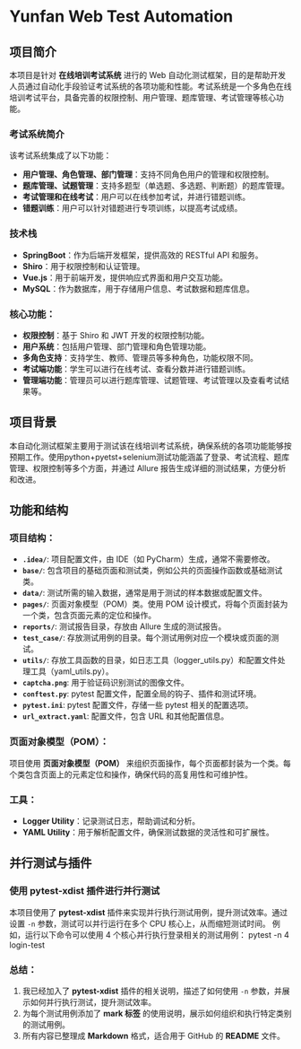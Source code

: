 # Yunfan Web Test Automation

## 项目简介

本项目是针对 **在线培训考试系统** 进行的 Web 自动化测试框架，目的是帮助开发人员通过自动化手段验证考试系统的各项功能和性能。考试系统是一个多角色在线培训考试平台，具备完善的权限控制、用户管理、题库管理、考试管理等核心功能。

### 考试系统简介

该考试系统集成了以下功能：
- **用户管理、角色管理、部门管理**：支持不同角色用户的管理和权限控制。
- **题库管理、试题管理**：支持多题型（单选题、多选题、判断题）的题库管理。
- **考试管理和在线考试**：用户可以在线参加考试，并进行错题训练。
- **错题训练**：用户可以针对错题进行专项训练，以提高考试成绩。

### 技术栈
- **SpringBoot**：作为后端开发框架，提供高效的 RESTful API 和服务。
- **Shiro**：用于权限控制和认证管理。
- **Vue.js**：用于前端开发，提供响应式界面和用户交互功能。
- **MySQL**：作为数据库，用于存储用户信息、考试数据和题库信息。

### 核心功能：
- **权限控制**：基于 Shiro 和 JWT 开发的权限控制功能。
- **用户系统**：包括用户管理、部门管理和角色管理功能。
- **多角色支持**：支持学生、教师、管理员等多种角色，功能权限不同。
- **考试端功能**：学生可以进行在线考试、查看分数并进行错题训练。
- **管理端功能**：管理员可以进行题库管理、试题管理、考试管理以及查看考试结果等。

## 项目背景

本自动化测试框架主要用于测试该在线培训考试系统，确保系统的各项功能能够按预期工作。使用python+pyetst+selenium测试功能涵盖了登录、考试流程、题库管理、权限控制等多个方面，并通过 Allure 报告生成详细的测试结果，方便分析和改进。

## 功能和结构

### 项目结构：
- **`.idea/`**: 项目配置文件，由 IDE（如 PyCharm）生成，通常不需要修改。
- **`base/`**: 包含项目的基础页面和测试类，例如公共的页面操作函数或基础测试类。
- **`data/`**: 测试所需的输入数据，通常是用于测试的样本数据或配置文件。
- **`pages/`**: 页面对象模型（POM）类。使用 POM 设计模式，将每个页面封装为一个类，包含页面元素的定位和操作。
- **`reports/`**: 测试报告目录，存放由 Allure 生成的测试报告。
- **`test_case/`**: 存放测试用例的目录。每个测试用例对应一个模块或页面的测试。
- **`utils/`**: 存放工具函数的目录，如日志工具（logger_utils.py）和配置文件处理工具（yaml_utils.py）。
- **`captcha.png`**: 用于验证码识别测试的图像文件。
- **`conftest.py`**: pytest 配置文件，配置全局的钩子、插件和测试环境。
- **`pytest.ini`**: pytest 配置文件，存储一些 pytest 相关的配置选项。
- **`url_extract.yaml`**: 配置文件，包含 URL 和其他配置信息。

### 页面对象模型（POM）：
项目使用 **页面对象模型（POM）** 来组织页面操作，每个页面都封装为一个类。每个类包含页面上的元素定位和操作，确保代码的高复用性和可维护性。

### 工具：
- **Logger Utility**：记录测试日志，帮助调试和分析。
- **YAML Utility**：用于解析配置文件，确保测试数据的灵活性和可扩展性。

## 并行测试与插件
### 使用 pytest-xdist 插件进行并行测试
本项目使用了 **pytest-xdist** 插件来实现并行执行测试用例，提升测试效率。通过设置 `-n` 参数，测试可以并行运行在多个 CPU 核心上，从而缩短测试时间。
例如，运行以下命令可以使用 4 个核心并行执行登录相关的测试用例： pytest -n 4 login-test

### 总结：
1. 我已经加入了 **pytest-xdist** 插件的相关说明，描述了如何使用 `-n` 参数，并展示如何并行执行测试，提升测试效率。
2. 为每个测试用例添加了 **mark 标签** 的使用说明，展示如何组织和执行特定类别的测试用例。
3. 所有内容已整理成 **Markdown** 格式，适合用于 GitHub 的 **README** 文件。



